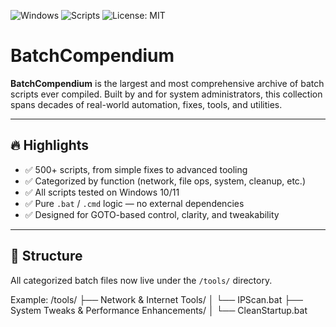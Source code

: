![Windows](https://img.shields.io/badge/platform-Windows-blue)
![Scripts](https://img.shields.io/badge/scripts-500%2B-green)
![License: MIT](https://img.shields.io/badge/license-MIT-brightgreen)

# BatchCompendium

**BatchCompendium** is the largest and most comprehensive archive of batch scripts ever compiled. Built by and for system administrators, this collection spans decades of real-world automation, fixes, tools, and utilities.

---

## 🔥 Highlights

- ✅ 500+ scripts, from simple fixes to advanced tooling
- ✅ Categorized by function (network, file ops, system, cleanup, etc.)
- ✅ All scripts tested on Windows 10/11
- ✅ Pure `.bat` / `.cmd` logic — no external dependencies
- ✅ Designed for GOTO-based control, clarity, and tweakability

---

## 📁 Structure

All categorized batch files now live under the `/tools/` directory.

Example:
/tools/
├── Network & Internet Tools/
│ └── IPScan.bat
├── System Tweaks & Performance Enhancements/
│ └── CleanStartup.bat

